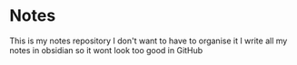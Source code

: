 # Notes

This is my notes repository I don't want to have to organise it
I write all my notes in obsidian so it wont look too good in GitHub